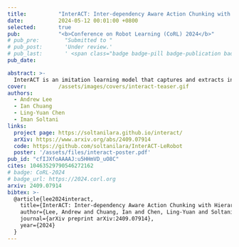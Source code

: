 ```yaml
---
title:          "InterACT: Inter-dependency Aware Action Chunking with Hierarchical Attention Transformers for Bimanual Manipulation"
date:           2024-05-12 00:01:00 +0800
selected:       true
pub:            "<b>Conference on Robot Learning (CoRL) 2024</b>"
# pub_pre:        "Submitted to "
# pub_post:       'Under review.'
# pub_last:       ' <span class="badge badge-pill badge-publication badge-success">Spotlight</span>'
pub_date:       

abstract: >-
  InterACT is an imitation learning model that captures and extracts inter-dependencies between dual-arm joint positions and visual inputs. By doing so, InterACT guides the two arms to perform bimanual tasks with precision—independently yet in seamless coordination.
cover:          /assets/images/covers/interact-teaser.gif
authors:
  - Andrew Lee
  - Ian Chuang
  - Ling-Yuan Chen
  - Iman Soltani
links:
  project page: https://soltanilara.github.io/interact/
  arXiv: https://www.arxiv.org/abs/2409.07914
  code: https://github.com/soltanilara/InterACT-LeRobot
  poster: '/assets/files/interact-poster.pdf'
pub_id: "cfIJXfoAAAAJ:u5HHmVD_uO8C"
cites: 10463529790546272162
# badge: CoRL-2024
# badge_url: https://2024.corl.org
arxiv: 2409.07914
bibtex: >-
  @article{lee2024interact,
    title={InterACT: Inter-dependency Aware Action Chunking with Hierarchical Attention Transformers for Bimanual Manipulation},
    author={Lee, Andrew and Chuang, Ian and Chen, Ling-Yuan and Soltani, Iman},
    journal={arXiv preprint arXiv:2409.07914},
    year={2024}
  }
---
```

